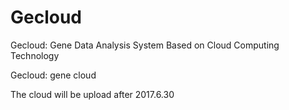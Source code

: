 # Gecloud
Gecloud: Gene Data Analysis System Based on Cloud Computing Technology

Gecloud: gene cloud

The cloud will be upload after 2017.6.30 
